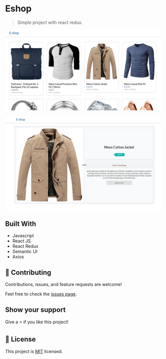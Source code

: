 # Eshop

> Simple project with react redux.

![screenshot](./ss1.JPG)\
<br/>
![screenshot](./ss2.JPG)


## Built With

- Javascript
- React JS
- React Redux
- Semantic UI
- Axios

## 🤝 Contributing

Contributions, issues, and feature requests are welcome!

Feel free to check the [issues page](../../issues/).

## Show your support

Give a ⭐️ if you like this project!

## 📝 License

This project is [MIT](./MIT.md) licensed.
